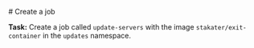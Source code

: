 # Create a job

**Task:** Create a job called `update-servers` with the image `stakater/exit-container` in the `updates` namespace.
